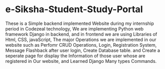 # e-Siksha-Student-Study-Portal
These is a Simple backend implemented Website during my internship period in Codezeal technology, We are implementing Python web framework Django in backend, and in frontend we are using Libraries of Html, CSS, javaScript, The major Operations we are implemented in our website such as Perfomr CRUD Operations, Login, Registration System, Message Flashback after user login, Create Database table. and Create a seperate page for display the Information of those user whose are registered in Our website, and Learned Django Many types Commands.
